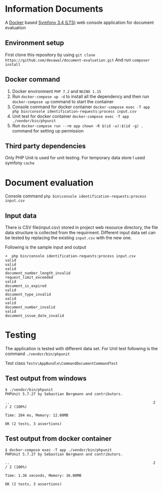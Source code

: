 # Information Documents

A [Docker](https://www.docker.com/) based [Symfony 3.4 (LTS)](https://symfony.com) web console application for document evaluation

## Environment setup

First clone this repository by using `git clone https://github.com/devawal/document-evaluation.git`
And run `composer install`

## Docker command

1. Docker environment `PHP 7.2` and `NGINX 1.15`
2. Run `docker-compose up -d` to install all the dependency and then run `docker-compose up` command to start the container
3. Console command for docker container `docker-compose exec -T app php bin/console identification-requests:process input.csv`
4. Unit test for docker container `docker-compose exec -T app ./vendor/bin/phpunit`
5. Run `docker-compose run --rm app chown -R $(id -u):$(id -g) .` command for setting up permission


## Third party dependencies

Only PHP Unit is used for unit testing. For temporary data store I used symfony `cache`

# Document evaluation

Console command `php bin\console identification-requests:process input.csv`

## Input data

There is CSV file(input.csv) stored in project web resource directory, the file data structure is collected from the requirment. Different input data set can be tested by replacing the existing `input.csv` with the new one.

Following is the sample input and output

```
➜  php bin/console identification-requests:process input.csv
valid
valid
valid
document_number_length_invalid
request_limit_exceeded
valid
document_is_expired
valid
document_type_invalid
valid
valid
document_number_invalid
valid
document_issue_date_invalid
```

# Testing

The application is tested with different data set. For Unit test following is the command `./vendor/bin/phpunit`

Test class `Tests\AppBundle\CommandDocumentCommandTest`

## Test output from windows
```
$ ./vendor/bin/phpunit
PHPUnit 5.7.27 by Sebastian Bergmann and contributors.

..                                                                  2 / 2 (100%)

Time: 284 ms, Memory: 12.00MB

OK (2 tests, 3 assertions)
```

## Test output from docker container
```
$ docker-compose exec -T app ./vendor/bin/phpunit
PHPUnit 5.7.27 by Sebastian Bergmann and contributors.

..                                                                  2 / 2 (100%)

Time: 1.36 seconds, Memory: 16.00MB

OK (2 tests, 3 assertions)
```